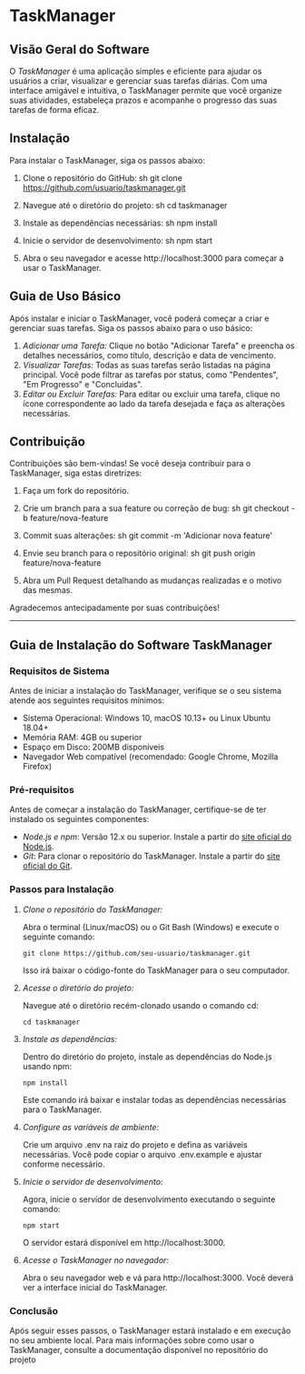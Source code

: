 # TaskManager

## Visão Geral do Software
O *TaskManager* é uma aplicação simples e eficiente para ajudar os usuários a criar, visualizar e gerenciar suas tarefas diárias. Com uma interface amigável e intuitiva, o TaskManager permite que você organize suas atividades, estabeleça prazos e acompanhe o progresso das suas tarefas de forma eficaz.

## Instalação
Para instalar o TaskManager, siga os passos abaixo:

1. Clone o repositório do GitHub:
    sh
    git clone https://github.com/usuario/taskmanager.git
    
2. Navegue até o diretório do projeto:
    sh
    cd taskmanager
    
3. Instale as dependências necessárias:
    sh
    npm install
    
4. Inicie o servidor de desenvolvimento:
    sh
    npm start
    
5. Abra o seu navegador e acesse http://localhost:3000 para começar a usar o TaskManager.

## Guia de Uso Básico
Após instalar e iniciar o TaskManager, você poderá começar a criar e gerenciar suas tarefas. Siga os passos abaixo para o uso básico:

1. *Adicionar uma Tarefa:* Clique no botão "Adicionar Tarefa" e preencha os detalhes necessários, como título, descrição e data de vencimento.
2. *Visualizar Tarefas:* Todas as suas tarefas serão listadas na página principal. Você pode filtrar as tarefas por status, como "Pendentes", "Em Progresso" e "Concluídas".
3. *Editar ou Excluir Tarefas:* Para editar ou excluir uma tarefa, clique no ícone correspondente ao lado da tarefa desejada e faça as alterações necessárias.

## Contribuição
Contribuições são bem-vindas! Se você deseja contribuir para o TaskManager, siga estas diretrizes:

1. Faça um fork do repositório.
2. Crie um branch para a sua feature ou correção de bug:
    sh
    git checkout -b feature/nova-feature
    
3. Commit suas alterações:
    sh
    git commit -m 'Adicionar nova feature'
    
4. Envie seu branch para o repositório original:
    sh
    git push origin feature/nova-feature
    
5. Abra um Pull Request detalhando as mudanças realizadas e o motivo das mesmas.

Agradecemos antecipadamente por suas contribuições!

---
## Guia de Instalação do Software TaskManager

### Requisitos de Sistema

Antes de iniciar a instalação do TaskManager, verifique se o seu sistema atende aos seguintes requisitos mínimos:

- Sistema Operacional: Windows 10, macOS 10.13+ ou Linux Ubuntu 18.04+
- Memória RAM: 4GB ou superior
- Espaço em Disco: 200MB disponíveis
- Navegador Web compatível (recomendado: Google Chrome, Mozilla Firefox)

### Pré-requisitos

Antes de começar a instalação do TaskManager, certifique-se de ter instalado os seguintes componentes:

- *Node.js e npm*: Versão 12.x ou superior. Instale a partir do [site oficial do Node.js](https://nodejs.org/).
- *Git*: Para clonar o repositório do TaskManager. Instale a partir do [site oficial do Git](https://git-scm.com/).

### Passos para Instalação

1. *Clone o repositório do TaskManager:*

   Abra o terminal (Linux/macOS) ou o Git Bash (Windows) e execute o seguinte comando:

   ``` 
   git clone https://github.com/seu-usuario/taskmanager.git
   
   ````
   Isso irá baixar o código-fonte do TaskManager para o seu computador.

2. *Acesse o diretório do projeto:*

   Navegue até o diretório recém-clonado usando o comando cd:

   ```
   cd taskmanager
   ````

3. *Instale as dependências:*

   Dentro do diretório do projeto, instale as dependências do Node.js usando npm:

   ```
   npm install
   ````

   Este comando irá baixar e instalar todas as dependências necessárias para o TaskManager.

4. *Configure as variáveis de ambiente:*

   Crie um arquivo .env na raiz do projeto e defina as variáveis necessárias. Você pode copiar o arquivo .env.example e ajustar conforme necessário.

5. *Inicie o servidor de desenvolvimento:*

   Agora, inicie o servidor de desenvolvimento executando o seguinte comando:

   ```
   npm start
   ```

   O servidor estará disponível em http://localhost:3000.

6. *Acesse o TaskManager no navegador:*

   Abra o seu navegador web e vá para http://localhost:3000. Você deverá ver a interface inicial do TaskManager.

### Conclusão

Após seguir esses passos, o TaskManager estará instalado e em execução no seu ambiente local. Para mais informações sobre como usar o TaskManager, consulte a documentação disponível no repositório do projeto
